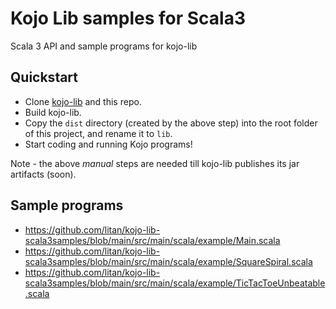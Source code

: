 # Kojo Lib samples for Scala3
Scala 3 API and sample programs for kojo-lib

## Quickstart
- Clone [kojo-lib](https://github.com/litan/kojo-lib) and this repo.
- Build kojo-lib.
- Copy the `dist` directory (created by the above step) into the root folder of this project, and rename it to `lib`.
- Start coding and running Kojo programs!

Note - the above *manual* steps are needed till kojo-lib publishes its jar artifacts (soon).

## Sample programs
- https://github.com/litan/kojo-lib-scala3samples/blob/main/src/main/scala/example/Main.scala
- https://github.com/litan/kojo-lib-scala3samples/blob/main/src/main/scala/example/SquareSpiral.scala
- https://github.com/litan/kojo-lib-scala3samples/blob/main/src/main/scala/example/TicTacToeUnbeatable.scala
